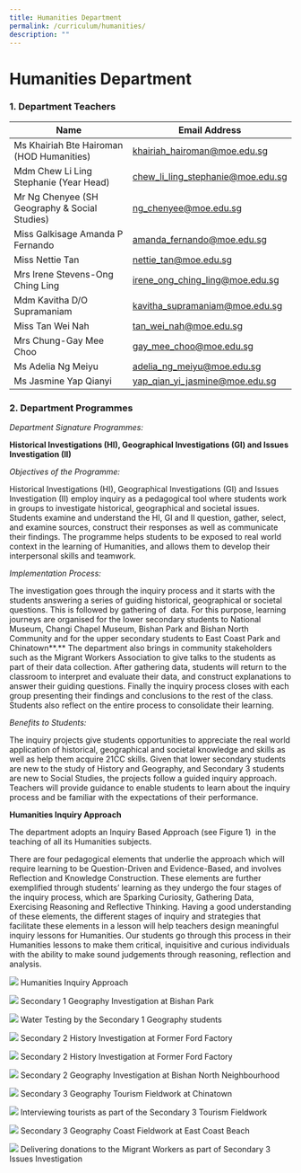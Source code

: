 ```yaml
---
title: Humanities Department
permalink: /curriculum/humanities/
description: ""
---
```

# **Humanities Department**

### 1\. Department Teachers

| Name 	| Email Address 	|
|---	|---	|
| Ms Khairiah Bte Hairoman (HOD Humanities) 	| [khairiah_hairoman@moe.edu.sg](mailto:khairiah_hairoman@moe.edu.sg) 	|
| Mdm Chew Li Ling Stephanie (Year Head) 	| [chew_li_ling_stephanie@moe.edu.sg](mailto:chew_li_ling_stephanie@moe.edu.sg) 	|
| Mr Ng Chenyee (SH Geography & Social Studies) 	| [ng_chenyee@moe.edu.sg](mailto:ng_chenyee@moe.edu.sg) 	|
| Miss Galkisage Amanda P Fernando 	| [amanda_fernando@moe.edu.sg](mailto:amanda_fernando@moe.edu.sg) 	|
| Miss Nettie Tan 	| [nettie_tan@moe.edu.sg](mailto:nettie_tan@moe.edu.sg) 	|
| Mrs Irene Stevens-Ong Ching Ling 	| [irene_ong_ching_ling@moe.edu.sg](mailto:irene_ong_ching_ling@moe.edu.sg) 	|
| Mdm Kavitha D/O Supramaniam 	| [kavitha_supramaniam@moe.edu.sg](mailto:kavitha_supramaniam@moe.edu.sg) 	|
| Miss Tan Wei Nah 	| [tan_wei_nah@moe.edu.sg](mailto:tan_wei_nah@moe.edu.sg) 	|
| Mrs Chung-Gay Mee Choo 	| [gay_mee_choo@moe.edu.sg](mailto:gay_mee_choo@moe.edu.sg) 	|
| Ms Adelia Ng Meiyu 	| [adelia_ng_meiyu@moe.edu.sg](mailto:adelia_ng_meiyu@moe.edu.sg) 	|
| Ms Jasmine Yap Qianyi 	| [yap_qian_yi_jasmine@moe.edu.sg](mailto:yap_qian_yi_jasmine@moe.edu.sg) 	|



### 2\. Department Programmes

_Department Signature Programmes:_

**Historical Investigations (HI), Geographical Investigations (GI) and Issues Investigation (II)**

_Objectives of the Programme:_

Historical Investigations (HI), Geographical Investigations (GI) and Issues Investigation (II) employ inquiry as a pedagogical tool where students work in groups to investigate historical, geographical and societal issues. Students examine and understand the HI, GI and II question, gather, select, and examine sources, construct their responses as well as communicate their findings. The programme helps students to be exposed to real world context in the learning of Humanities, and allows them to develop their interpersonal skills and teamwork.

_Implementation Process:_

The investigation goes through the inquiry process and it starts with the students answering a series of guiding historical, geographical or societal questions. This is followed by gathering of  data. For this purpose, learning journeys are organised for the lower secondary students to National Museum, Changi Chapel Museum, Bishan Park and Bishan North Community and for the upper secondary students to East Coast Park and Chinatown**.** The department also brings in community stakeholders such as the Migrant Workers Association to give talks to the students as part of their data collection. After gathering data, students will return to the classroom to interpret and evaluate their data, and construct explanations to answer their guiding questions. Finally the inquiry process closes with each group presenting their findings and conclusions to the rest of the class. Students also reflect on the entire process to consolidate their learning.

_Benefits to Students:_

The inquiry projects give students opportunities to appreciate the real world application of historical, geographical and societal knowledge and skills as well as help them acquire 21CC skills. Given that lower secondary students are new to the study of History and Geography, and Secondary 3 students are new to Social Studies, the projects follow a guided inquiry approach. Teachers will provide guidance to enable students to learn about the inquiry process and be familiar with the expectations of their performance.

**Humanities Inquiry Approach**

The department adopts an Inquiry Based Approach (see Figure 1)  in the teaching of all its Humanities subjects.

There are four pedagogical elements that underlie the approach which will require learning to be Question-Driven and Evidence-Based, and involves Reflection and Knowledge Construction. These elements are further exemplified through students’ learning as they undergo the four stages of the inquiry process, which are Sparking Curiosity, Gathering Data, Exercising Reasoning and Reflective Thinking. Having a good understanding of these elements, the different stages of inquiry and strategies that facilitate these elements in a lesson will help teachers design meaningful inquiry lessons for Humanities. Our students go through this process in their Humanities lessons to make them critical, inquisitive and curious individuals with the ability to make sound judgements through reasoning, reflection and analysis.

![](/images/Photo-1-Humanities-Inquiry-Approach.png)
Humanities Inquiry Approach

![](/images/Picture-2.jpg)
Secondary 1 Geography Investigation at Bishan Park

![](/images/Picture-3.jpg)
Water Testing by the Secondary 1 Geography students

![](/images/Picture-4.jpg)
Secondary 2 History Investigation at Former Ford Factory

![](/images/Picture-5.jpeg)
Secondary 2 History Investigation at Former Ford Factory

![](/images/Picture-6.jpg)
Secondary 2 Geography Investigation at Bishan North Neighbourhood

![](/images/Picture-7.jpg)
Secondary 3 Geography Tourism Fieldwork at Chinatown

![](/images/Picture-8.jpg)
Interviewing tourists as part of the Secondary 3 Tourism Fieldwork

![](/images/Picture-9.jpg)
Secondary 3 Geography Coast Fieldwork at East Coast Beach

![](/images/Picture-10.jpg)
Delivering donations to the Migrant Workers as part of Secondary 3 Issues Investigation
